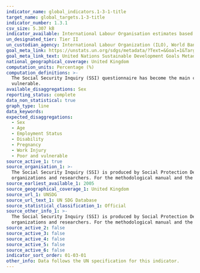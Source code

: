 ```yaml
---
indicator_name: global_indicators.1-3-1-title
target_name: global_targets.1-3-title
indicator_number: 1.3.1
csv_size: 5.307 kB
indicator_available: International Labour Organisation estimates based on country data compled through the ILO Social Security Inquiry (SSI).
un_designated_tier: Tier II
un_custodian_agency: International Labour Organization (ILO), World Bank (WB)
goal_meta_link: https://unstats.un.org/sdgs/metadata/?Text=&Goal=1&Target=1.3
goal_meta_link_text: United Nations Sustainable Development Goals Metadata (PDF 894 KB)
national_geographical_coverage: United Kingdom
computation_units: Percentage (%)
computation_definitions: >-
  The Social Security Inquiry (SSI) questionnaire has become the main comprehensive tool used to compile data on social protection coverage for children, unemployed persons, older persons, persons with disabilities, pregnant women, newborns, work-injury victims, and the poor and
  vulnerable.
available_disaggregations: Sex
reporting_status: complete
data_non_statistical: true
graph_type: line
data_keywords:
expected_disaggregations:
  - Sex
  - Age
  - Employment Status
  - Disability
  - Pregnancy
  - Work Injury
  - Poor and vulnerable
source_active_1: true
source_organisation_1: >-
  The Social Security Inquiry (SSI) is produced by Social Protection Department (SOCPRO) of the International Labour Office. SSI is a set of questionnaires and a database, which is the main source of global data on social protection, used daily by policy makers, officials of international
  organizations and researchers. For the methodological manual and the SSI questionnaire please visit <a href="https://www.social-protection.org/gimi/ShowTheme.action?id=10">Social Protection</a>.
source_earliest_available_1: 2005
source_geographical_coverage_1: United Kingdom
source_url_1: UNSDG
source_url_text_1: UN SDG Database
source_statistical_classification_1: Official
source_other_info_1: >-
  The Social Security Inquiry (SSI) is produced by Social Protection Department (SOCPRO) of the International Labour Office. SSI is a set of questionnaires and a database, which is the main source of global data on social protection, used daily by policy makers, officials of international
  organizations and researchers. For the methodological manual and the SSI questionnaire please visit <a href="https://www.social-protection.org/gimi/ShowTheme.action?id=10">Social Protection</a>.
source_active_2: false
source_active_3: false
source_active_4: false
source_active_5: false
source_active_6: false
indicator_sort_order: 01-03-01
other_info: Data follows the UN specification for this indicator. 
---
```

